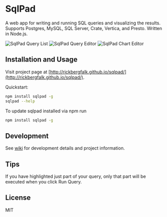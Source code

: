 # SqlPad

A web app for writing and running SQL queries and visualizing the results. Supports Postgres, MySQL, SQL Server, Crate, Vertica, and Presto. Written in Node.js.

![SqlPad Query List](http://rickbergfalk.github.io/sqlpad/images/screenshots/queries.png)
![SqlPad Query Editor](http://rickbergfalk.github.io/sqlpad/images/screenshots/query-editor.png)
![SqlPad Chart Editor](http://rickbergfalk.github.io/sqlpad/images/screenshots/chart-line.png)


## Installation and Usage

Visit project page at [http://rickbergfalk.github.io/sqlpad/](http://rickbergfalk.github.io/sqlpad/).

Quickstart: 

```sh
npm install sqlpad -g 
sqlpad --help
```

To update sqlpad installed via npm run 
```sh
npm install sqlpad -g
```


## Development

See [wiki](https://github.com/rickbergfalk/sqlpad/wiki/v2-Development-Guide) for development details and project information.


## Tips

If you have highlighted just part of your query, only that part will be executed when you click Run Query.


## License 

MIT
